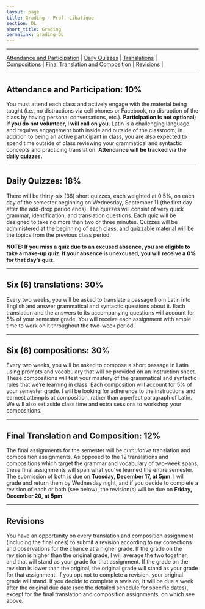 ```yaml
---
layout: page
title: Grading - Prof. Libatique
section: DL
short_title: Grading
permalink: grading-DL
---
```


***

[Attendance and Participation](#attendance-and-participation-10) \| [Daily Quizzes](#daily-quizzes-18) \| [Translations](#six-6-translations-36) \|  
[Compositions](#six-6-compositions-36) \| [Final Translation and Composition](#final-translation-and-composition-12) \| [Revisions](#revisions) \|

***

## Attendance and Participation: 10%
You must attend each class and actively engage with the material being taught (i.e., no distractions via cell phones or Facebook, no disruption of the class by having personal conversations, etc.). **Participation is not optional; if you do not volunteer, I will call on you.** Latin is a challenging language and requires engagement both inside and outside of the classroom; in addition to being an active participant in class, you are also expected to spend time outside of class reviewing your grammatical and syntactic concepts and practicing translation. **Attendance will be tracked via the daily quizzes.**

***

## Daily Quizzes: 18%
There will be thirty-six (36) short quizzes, each weighted at 0.5%, on each day of the semester beginning on Wednesday, September 11 (the first day after the add-drop period ends). The quizzes will consist of very quick grammar, identification, and translation questions. Each quiz will be designed to take no more than two or three minutes. Quizzes will be administered at the beginning of each class, and quizzable material will be the topics from the previous class period.

**NOTE: If you miss a quiz due to an excused absence, you are eligible to take a make-up quiz. If your absence is unexcused, you will receive a 0% for that day’s quiz.**

***

## Six (6) translations: 30%
Every two weeks, you will be asked to translate a passage from Latin into English and answer grammatical and syntactic questions about it. Each translation and the answers to its accompanying questions will account for 5% of your semester grade. You will receive each assignment with ample time to work on it throughout the two-week period.

***

## Six (6) compositions: 30%
Every two weeks, you will be asked to compose a short passage in Latin using prompts and vocabulary that will be provided on an instruction sheet. These compositions will test your mastery of the grammatical and syntactic rules that we’re learning in class. Each composition will account for 5% of your semester grade. I will be looking for adherence to the instructions and earnest attempts at composition, rather than a perfect paragraph of Latin. We will also set aside class time and extra sessions to workshop your compositions.

***

## Final Translation and Composition: 12%

The final assignments for the semester will be *cumulative* translation and composition assignments. As opposed to the 12 translations and compositions which target the grammar and vocabulary of two-week spans, these final assignments will span what you've learned the entire semester. The submission of both is due on **Tuesday, December 17, at 5pm**. I will grade and return them by Wednesday night, and if you decide to complete a revision of each or both (see below), the revision(s) will be due on **Friday, December 20, at 5pm**.

***

## Revisions
You have an opportunity on every translation and composition assignment (including the final ones) to submit a revision according to my corrections and observations for the chance at a higher grade. If the grade on the revision is higher than the original grade, I will average the two together, and that will stand as your grade for that assignment. If the grade on the revision is lower than the original, the original grade will stand as your grade for that assignment. If you opt not to complete a revision, your original grade will stand. If you decide to complete a revision, it will be due a week after the original due date (see the detailed schedule for specific dates), except for the final translation and composition assignments, on which see above.
